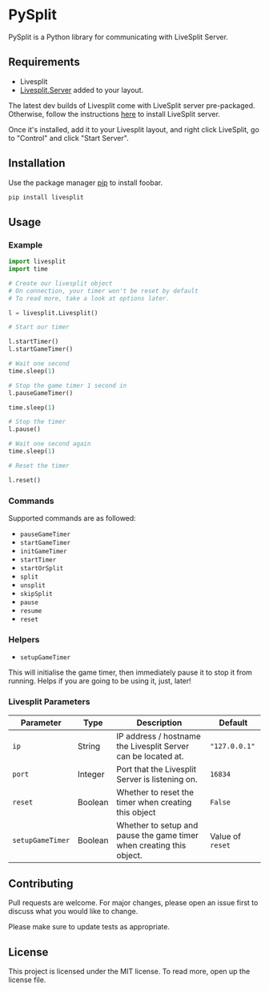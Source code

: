 # PySplit

PySplit is a Python library for communicating with LiveSplit Server.

## Requirements

- Livesplit
- [Livesplit.Server](https://github.com/LiveSplit/LiveSplit.Server) added to your layout.

The latest dev builds of Livesplit come with LiveSplit server pre-packaged. Otherwise, follow the instructions [here](https://github.com/LiveSplit/LiveSplit.Server) to install LiveSplit server.

Once it's installed, add it to your Livesplit layout, and right click LiveSplit, go to "Control" and click "Start Server".

## Installation

Use the package manager [pip](https://pip.pypa.io/en/stable/) to install foobar.

```bash
pip install livesplit
```

## Usage

### Example
```python
import livesplit
import time

# Create our livesplit object
# On connection, your timer won't be reset by default
# To read more, take a look at options later.

l = livesplit.Livesplit()

# Start our timer

l.startTimer()
l.startGameTimer()

# Wait one second
time.sleep(1)

# Stop the game timer 1 second in
l.pauseGameTimer()

time.sleep(1)

# Stop the timer
l.pause()

# Wait one second again
time.sleep(1)

# Reset the timer

l.reset()
```
### Commands

Supported commands are as followed:

- `pauseGameTimer`
- `startGameTimer`
- `initGameTimer`
- `startTimer`
- `startOrSplit`
- `split`
- `unsplit`
- `skipSplit`
- `pause`
- `resume`
- `reset`

### Helpers

- `setupGameTimer`

This will initialise the game timer, then immediately pause it to stop it from running. Helps if you are going to be using it, just, later!

### Livesplit Parameters

| Parameter        | Type    | Description                                                          | Default          |
|------------------|---------|----------------------------------------------------------------------|------------------|
| `ip`             | String  | IP address / hostname the Livesplit Server can be located at.        | `"127.0.0.1"`    |
| `port`           | Integer | Port that the Livesplit Server is listening on.                      | `16834`          |
| `reset`          | Boolean | Whether to reset the timer when creating this object                 | `False`          |
| `setupGameTimer` | Boolean | Whether to setup and pause the game timer when creating this object. | Value of `reset` |

## Contributing
Pull requests are welcome. For major changes, please open an issue first to discuss what you would like to change.

Please make sure to update tests as appropriate.

## License

This project is licensed under the MIT license. To read more, open up the license file.